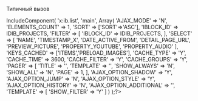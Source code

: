 Типичный вызов


<?$APPLICATION->IncludeComponent(
            'x:ib.list',
            'main',
            Array(
                    'AJAX_MODE' => 'N',
                    'ELEMENTS_COUNT' => 1,
                    'SORT' => ['SORT'=>'ASC'],
                    'IBLOCK_ID' => IDIB_PROJECTS,
                    
                    'FILTER' => [
                            'IBLOCK_ID' => IDIB_PROJECTS,
                        ],
                    'SELECT' => [
                            'NAME',
                            'TIMESTAMP_X',
                            'DATE_ACTIVE_FROM',
                            'DETAIL_PAGE_URL',
                            'PREVIEW_PICTURE',
                            'PROPERTY_YOUTUBE',
                            'PROPERTY_AUDIO'
                        ],
                        
                    'KEYS_CACHED' => ['ITEMS','PRELOAD_IMAGES'],
                    
                    'CACHE_TYPE' => 'Y',
                    'CACHE_TIME' => 3600,
                    'CACHE_FILTER' => 'Y',
                    'CACHE_GROUPS' => 'Y',
                    
                    
                    'PAGER' => [
                            'TITLE' => '',
                            'TEMPLATE' => '',
                            'SHOW_ALWAYS' => 'N',
                            'SHOW_ALL' => 'N',
                            'PAGE' => 1,
                        ],
                    
                    
                    'AJAX_OPTION_SHADOW' => 'Y',
                    'AJAX_OPTION_JUMP' => 'N',
                    'AJAX_OPTION_STYLE' => 'Y',
                    'AJAX_OPTION_HISTORY' => 'N',
                    'AJAX_OPTION_ADDITIONAL' => '',
                    
                    'TEMPLATE' => [
                        'SHOW_FILTER' => 'Y'
                    ]
                )
        );?>



